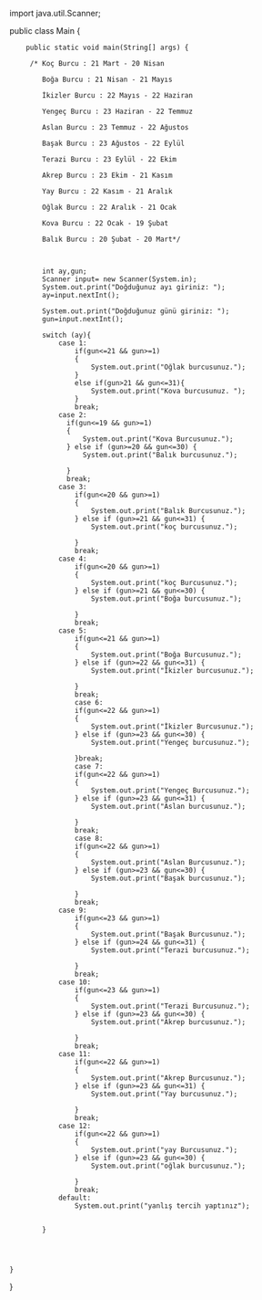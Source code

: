import java.util.Scanner;

public class Main {

        public static void main(String[] args) {

         /* Koç Burcu : 21 Mart - 20 Nisan

            Boğa Burcu : 21 Nisan - 21 Mayıs

            İkizler Burcu : 22 Mayıs - 22 Haziran

            Yengeç Burcu : 23 Haziran - 22 Temmuz

            Aslan Burcu : 23 Temmuz - 22 Ağustos

            Başak Burcu : 23 Ağustos - 22 Eylül

            Terazi Burcu : 23 Eylül - 22 Ekim

            Akrep Burcu : 23 Ekim - 21 Kasım

            Yay Burcu : 22 Kasım - 21 Aralık

            Oğlak Burcu : 22 Aralık - 21 Ocak

            Kova Burcu : 22 Ocak - 19 Şubat

            Balık Burcu : 20 Şubat - 20 Mart*/



            int ay,gun;
            Scanner input= new Scanner(System.in);
            System.out.print("Doğduğunuz ayı giriniz: ");
            ay=input.nextInt();

            System.out.print("Doğduğunuz günü giriniz: ");
            gun=input.nextInt();

            switch (ay){
                case 1:
                    if(gun<=21 && gun>=1)
                    {
                        System.out.print("Oğlak burcusunuz.");
                    }
                    else if(gun>21 && gun<=31){
                        System.out.print("Kova burcusunuz. ");
                    }
                    break;
                case 2:
                  if(gun<=19 && gun>=1)
                  {
                      System.out.print("Kova Burcusunuz.");
                  } else if (gun>=20 && gun<=30) {
                      System.out.print("Balık burcusunuz.");

                  }
                  break;
                case 3:
                    if(gun<=20 && gun>=1)
                    {
                        System.out.print("Balık Burcusunuz.");
                    } else if (gun>=21 && gun<=31) {
                        System.out.print("koç burcusunuz.");

                    }
                    break;
                case 4:
                    if(gun<=20 && gun>=1)
                    {
                        System.out.print("koç Burcusunuz.");
                    } else if (gun>=21 && gun<=30) {
                        System.out.print("Boğa burcusunuz.");

                    }
                    break;
                case 5:
                    if(gun<=21 && gun>=1)
                    {
                        System.out.print("Boğa Burcusunuz.");
                    } else if (gun>=22 && gun<=31) {
                        System.out.print("İkizler burcusunuz.");

                    }
                    break;
                    case 6:
                    if(gun<=22 && gun>=1)
                    {
                        System.out.print("İkizler Burcusunuz.");
                    } else if (gun>=23 && gun<=30) {
                        System.out.print("Yengeç burcusunuz.");

                    }break;
                    case 7:
                    if(gun<=22 && gun>=1)
                    {
                        System.out.print("Yengeç Burcusunuz.");
                    } else if (gun>=23 && gun<=31) {
                        System.out.print("Aslan burcusunuz.");

                    }
                    break;
                    case 8:
                    if(gun<=22 && gun>=1)
                    {
                        System.out.print("Aslan Burcusunuz.");
                    } else if (gun>=23 && gun<=30) {
                        System.out.print("Başak burcusunuz.");

                    }
                    break;
                case 9:
                    if(gun<=23 && gun>=1)
                    {
                        System.out.print("Başak Burcusunuz.");
                    } else if (gun>=24 && gun<=31) {
                        System.out.print("Terazi burcusunuz.");

                    }
                    break;
                case 10:
                    if(gun<=23 && gun>=1)
                    {
                        System.out.print("Terazi Burcusunuz.");
                    } else if (gun>=23 && gun<=30) {
                        System.out.print("Akrep burcusunuz.");

                    }
                    break;
                case 11:
                    if(gun<=22 && gun>=1)
                    {
                        System.out.print("Akrep Burcusunuz.");
                    } else if (gun>=23 && gun<=31) {
                        System.out.print("Yay burcusunuz.");

                    }
                    break;
                case 12:
                    if(gun<=22 && gun>=1)
                    {
                        System.out.print("yay Burcusunuz.");
                    } else if (gun>=23 && gun<=30) {
                        System.out.print("oğlak burcusunuz.");

                    }
                    break;
                default:
                    System.out.print("yanlış tercih yaptınız");


            }




    }
}
